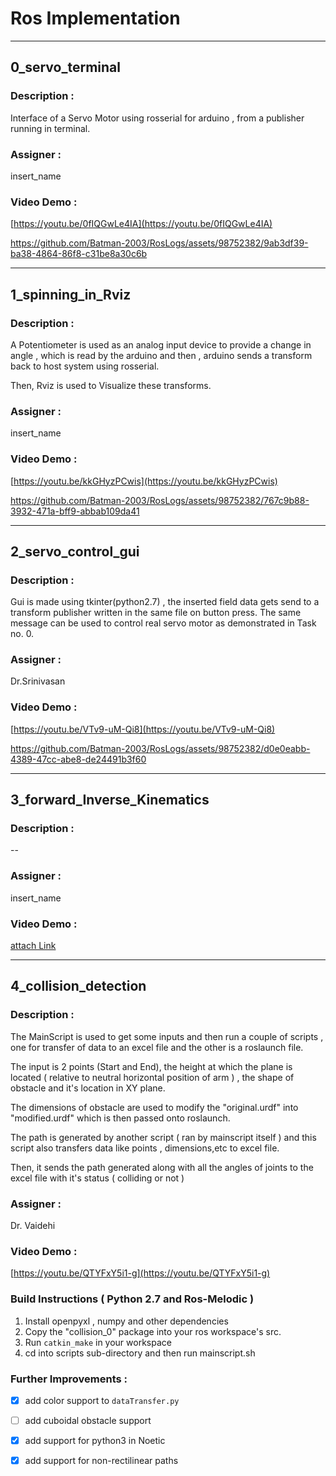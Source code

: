 # Ros Implementation
---
## 0_servo_terminal
### Description : 
Interface of a Servo Motor using rosserial for arduino , from a publisher running in terminal.
### Assigner : 
insert_name
### Video Demo : 
[https://youtu.be/0fIQGwLe4IA](https://youtu.be/0fIQGwLe4IA)


https://github.com/Batman-2003/RosLogs/assets/98752382/9ab3df39-ba38-4864-86f8-c31be8a30c6b



---

## 1_spinning_in_Rviz
### Description : 
A Potentiometer is used as an analog input device to provide a change in angle , which is read by 
the arduino and then , arduino sends a transform back to host system using rosserial.

Then, Rviz is used to Visualize these transforms.
### Assigner :
insert_name
### Video Demo : 
[https://youtu.be/kkGHyzPCwis](https://youtu.be/kkGHyzPCwis)

https://github.com/Batman-2003/RosLogs/assets/98752382/767c9b88-3932-471a-bff9-abbab109da41

---


## 2_servo_control_gui
### Description :
Gui is made using tkinter(python2.7) , the inserted field data gets send to a transform publisher 
written in the same file on button press. 
The same message can be used to control real servo motor as demonstrated in Task no. 0.
### Assigner :
Dr.Srinivasan 
### Video Demo :
[https://youtu.be/VTv9-uM-Qi8](https://youtu.be/VTv9-uM-Qi8)




https://github.com/Batman-2003/RosLogs/assets/98752382/d0e0eabb-4389-47cc-abe8-de24491b3f60




---

## 3_forward_Inverse_Kinematics
### Description :
--
### Assigner :
insert_name
### Video Demo :
[attach Link]()

---

## 4_collision_detection
### Description :
The MainScript is used to get some inputs and then run a couple of scripts , one for transfer of data to an excel file and the other is a roslaunch file.

The input is 2 points (Start and End), the height at which the plane is located ( relative to neutral horizontal position of arm ) , the shape of obstacle and it's location in XY plane.

The dimensions of obstacle are used to modify the "original.urdf" into "modified.urdf" which is then passed onto roslaunch.

The path is generated by another script ( ran by mainscript itself ) and this script also transfers data like points , dimensions,etc to excel file.

Then, it sends the path generated along with all the angles of joints to the excel file with it's status ( colliding or not ) 
### Assigner :
Dr. Vaidehi 
### Video Demo :
[https://youtu.be/QTYFxY5i1-g](https://youtu.be/QTYFxY5i1-g)
### Build Instructions ( Python 2.7 and Ros-Melodic )
  1. Install openpyxl , numpy and other dependencies
  2. Copy the "collision_0" package into your ros workspace's src.
  3. Run `catkin_make` in your workspace
  4. cd into scripts sub-directory and then run mainscript.sh

### Further Improvements :
  -   [x] add color support to `dataTransfer.py`
  -   [ ] add cuboidal obstacle support
  -   [x] add support for python3 in Noetic
  -   [x] add support for non-rectilinear paths




